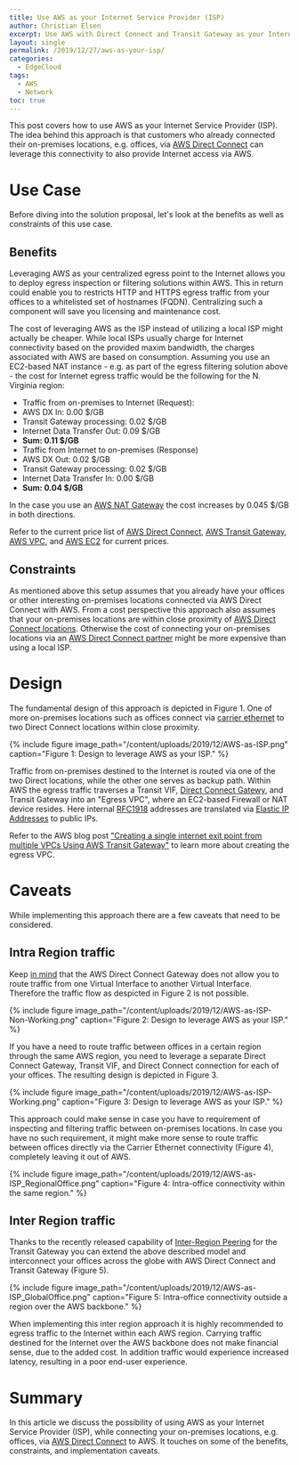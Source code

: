 ```yaml
---
title: Use AWS as your Internet Service Provider (ISP)
author: Christian Elsen
excerpt: Use AWS with Direct Connect and Transit Gateway as your Internet-Provider
layout: single
permalink: /2019/12/27/aws-as-your-isp/
categories:
  - EdgeCloud
tags:
  - AWS
  - Network
toc: true
---
```


This post covers how to use AWS as your Internet Service Provider (ISP). The idea behind this approach is that customers who already connected their on-premises locations, e.g. offices, via [AWS Direct Connect](https://aws.amazon.com/directconnect/) can leverage this connectivity to also provide Internet access via AWS.

# Use Case

Before diving into the solution proposal, let's look at the benefits as well as constraints of this use case.

## Benefits

Leveraging AWS as your centralized egress point to the Internet allows you to deploy egress inspection or filtering solutions within AWS. This in return could enable you to restricts HTTP and HTTPS egress traffic from your offices to a whitelisted set of hostnames (FQDN).
Centralizing such a component will save you licensing and maintenance cost.

The cost of leveraging AWS as the ISP instead of utilizing a local ISP might actually be cheaper. While local ISPs usually charge for Internet connectivity based on the provided maxim bandwidth, the charges associated with AWS are based on consumption.
Assuming you use an EC2-based NAT instance - e.g. as part of the egress filtering solution above - the cost for Internet egress traffic would be the following for the N. Virginia region:
* Traffic from on-premises to Internet (Request):
 * AWS DX In: 0.00 $/GB
 * Transit Gateway processing: 0.02 $/GB
 * Internet Data Transfer Out: 0.09 $/GB
 * **Sum: 0.11 $/GB**
* Traffic from Internet to on-premises (Response)
 * AWS DX Out: 0.02 $/GB
 * Transit Gateway processing: 0.02 $/GB
 * Internet Data Transfer In: 0.00 $/GB
 * **Sum: 0.04 $/GB**

In the case you use an [AWS NAT Gateway](https://docs.aws.amazon.com/vpc/latest/userguide/vpc-nat-gateway.html) the cost increases by 0.045 $/GB in both directions.

Refer to the current price list of [AWS Direct Connect](https://aws.amazon.com/directconnect/pricing/), [AWS Transit Gateway](https://aws.amazon.com/transit-gateway/pricing/), [AWS VPC](https://aws.amazon.com/vpc/pricing/), and [AWS EC2](https://aws.amazon.com/ec2/pricing/on-demand/) for current prices.

## Constraints

As mentioned above this setup assumes that you already have your offices or other interesting on-premises locations connected via AWS Direct Connect with AWS. From a cost perspective this approach also assumes that your on-premises locations are within close proximity of [AWS Direct Connect locations](https://aws.amazon.com/directconnect/features/#AWS_Direct_Connect_Locations). Otherwise the cost of connecting your on-premises locations via an [AWS Direct Connect partner](https://aws.amazon.com/directconnect/partners/) might be more expensive than using a local ISP.

# Design

The fundamental design of this approach is depicted in Figure 1. One of more on-premises locations such as offices connect via [carrier ethernet](https://en.wikipedia.org/wiki/Carrier_Ethernet) to two Direct Connect locations within close proximity.

{% include figure image_path="/content/uploads/2019/12/AWS-as-ISP.png" caption="Figure 1: Design to leverage AWS as your ISP." %}

Traffic from on-premises destined to the Internet is routed via one of the two Direct locations, while the other one serves as backup path. Within AWS the egress traffic traverses a Transit VIF, [Direct Connect Gatewy](https://edge-cloud-net.web.app/2019/09/06/dx-gateway-deep-dive/), and Transit Gateway into an "Egress VPC", where an EC2-based Firewall or NAT device resides. Here internal [RFC1918](https://tools.ietf.org/html/rfc1918) addresses are translated via [Elastic IP Addresses](https://docs.aws.amazon.com/AWSEC2/latest/UserGuide/elastic-ip-addresses-eip.html) to public IPs.

Refer to the AWS blog post ["Creating a single internet exit point from multiple VPCs Using AWS Transit Gateway"](https://aws.amazon.com/blogs/networking-and-content-delivery/creating-a-single-internet-exit-point-from-multiple-vpcs-using-aws-transit-gateway/) to learn more about creating the egress VPC.

# Caveats

While implementing this approach there are a few caveats that need to be considered.

## Intra Region traffic

Keep [in mind](https://edge-cloud-net.web.app/2019/09/06/dx-gateway-deep-dive/) that the AWS Direct Connect Gateway does not allow you to route traffic from one Virtual Interface to another Virtual Interface. Therefore the traffic flow as despicted in Figure 2 is not possible.

{% include figure image_path="/content/uploads/2019/12/AWS-as-ISP-Non-Working.png" caption="Figure 2: Design to leverage AWS as your ISP." %}

If you have a need to route traffic between offices in a certain region through the same AWS region, you need to leverage a separate Direct Connect Gateway, Transit VIF, and Direct Connect connection for each of your offices. The resulting design is depicted in Figure 3.  

{% include figure image_path="/content/uploads/2019/12/AWS-as-ISP-Working.png" caption="Figure 3: Design to leverage AWS as your ISP." %}

This approach could make sense in case you have to requirement of inspecting and filtering traffic between on-premises locations. In case you have no such requirement, it might make more sense to route traffic between offices directly via the Carrier Ethernet connectivity (Figure 4), completely leaving it out of AWS.

{% include figure image_path="/content/uploads/2019/12/AWS-as-ISP_RegionalOffice.png" caption="Figure 4: Intra-office connectivity within the same region." %}

## Inter Region traffic

Thanks to the recently released capability of [Inter-Region Peering](https://aws.amazon.com/about-aws/whats-new/2019/12/aws-transit-gateway-supports-inter-region-peering/) for the Transit Gateway you can extend the above described model and interconnect your offices across the globe with AWS Direct Connect and Transit Gateway (Figure 5).

{% include figure image_path="/content/uploads/2019/12/AWS-as-ISP_GlobalOffice.png" caption="Figure 5: Intra-office connectivity outside a region over the AWS backbone." %}

When implementing this inter region approach it is highly recommended to egress traffic to the Internet within each AWS region. Carrying traffic destined for the Internet over the AWS backbone does not make financial sense, due to the added cost. In addition traffic would experience increased latency, resulting in a poor end-user experience. 

# Summary

In this article we discuss the possibility of using AWS as your Internet Service Provider (ISP), while connecting your on-premises locations, e.g. offices, via [AWS Direct Connect](https://aws.amazon.com/directconnect/) to AWS. It touches on some of the benefits, constraints, and implementation caveats.

